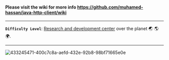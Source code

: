 #### Please visit the wiki for more info https://github.com/muhamed-hassan/java-http-client/wiki

***

**`Difficulty Level`**: [Research and development center](https://en.wikipedia.org/wiki/Research_and_development) over the planet 🌏 🌎 🌍.

***

![433245471-400c7c8a-aefd-432e-92b8-98bf71665e0e](https://github.com/user-attachments/assets/11db895c-54c8-406b-8595-52c1879e7922)
